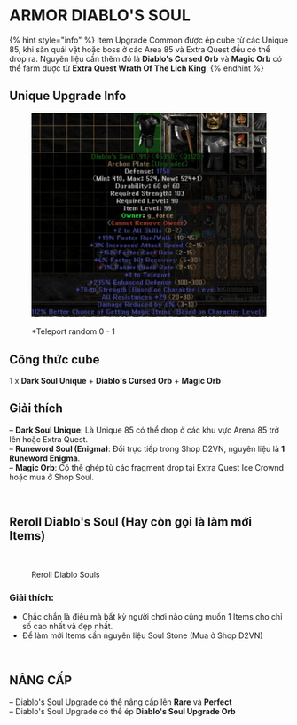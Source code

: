 # ARMOR DIABLO'S SOUL

{% hint style="info" %}
Item Upgrade Common được ép cube từ các Unique 85, khi săn quái vật hoặc boss ở các Area 85 và Extra Quest đều có thể drop ra. Nguyên liệu cần thêm đó là **Diablo's Cursed Orb** và **Magic Orb** có thể farm được từ **Extra Quest Wrath Of The Lich King**.
{% endhint %}

## Unique Upgrade Info

<div data-full-width="false"><figure><img src="../../.gitbook/assets/image (7).png" alt="" width="563"><figcaption><p>*Teleport random 0 - 1</p></figcaption></figure></div>





## **Công thức cube**

1 x **Dark Soul Unique** + **Diablo's Cursed Orb** + **Magic Orb**



## **Giải thích**

– **Dark Soul Unique**: Là Unique 85 có thể drop ở các khu vực Arena 85 trở lên hoặc Extra Quest.\
– **Runeword Soul (Enigma)**: Đổi trực tiếp trong Shop D2VN, nguyên liệu là **1 Runeword Enigma**. \
– **Magic Orb**: Có thể ghép từ các fragment drop tại Extra Quest Ice Crownd hoặc mua ở Shop Soul.

<figure><img src="../../.gitbook/assets/video-to-gif-converter.gif" alt=""><figcaption></figcaption></figure>



## Reroll Diablo's Soul (Hay còn gọi là làm mới Items)

<figure><img src="../../.gitbook/assets/diablosoul.gif" alt=""><figcaption><p>Reroll Diablo Souls</p></figcaption></figure>

### Giải thích:

* Chắc chắn là điều mà bất kỳ người chơi nào cũng muốn 1 Items cho chỉ số cao nhất và đẹp nhất.
* Để làm mới Items cần nguyên liệu Soul Stone (Mua ở Shop D2VN)

<figure><img src="../../.gitbook/assets/SoulSton.gif" alt=""><figcaption></figcaption></figure>



## **NÂNG CẤP**

– Diablo's Soul Upgrade có thể nâng cấp lên **Rare** và **Perfect**\
– Diablo's Soul Upgrade có thể ép **Diablo's Soul Upgrade Orb**



